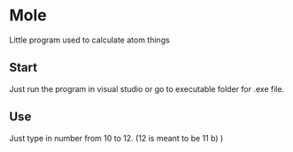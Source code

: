 # Mole
Little program used to calculate atom things

## Start
Just run the program in visual studio or go to executable folder for .exe file.

## Use
Just type in number from 10 to 12. (12 is meant to be 11 b) )

